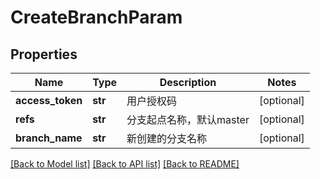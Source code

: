 # CreateBranchParam

## Properties
Name | Type | Description | Notes
------------ | ------------- | ------------- | -------------
**access_token** | **str** | 用户授权码 | [optional] 
**refs** | **str** | 分支起点名称，默认master | [optional] 
**branch_name** | **str** | 新创建的分支名称 | [optional] 

[[Back to Model list]](../README.md#documentation-for-models) [[Back to API list]](../README.md#documentation-for-api-endpoints) [[Back to README]](../README.md)


